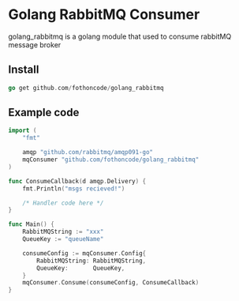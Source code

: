 # Golang RabbitMQ Consumer

golang_rabbitmq is a golang module that used to consume rabbitMQ message broker 

## Install

``` go
go get github.com/fothoncode/golang_rabbitmq
```

## Example code

``` go
import (
	"fmt"

	amqp "github.com/rabbitmq/amqp091-go"
	mqConsumer "github.com/fothoncode/golang_rabbitmq"
)

func ConsumeCallback(d amqp.Delivery) {
	fmt.Println("msgs recieved!")

    /* Handler code here */
}

func Main() {
    RabbitMQString := "xxx"
    QueueKey := "queueName"

	consumeConfig := mqConsumer.Config{
		RabbitMQString: RabbitMQString,
		QueueKey:       QueueKey,
	}
	mqConsumer.Consume(consumeConfig, ConsumeCallback)
}

```